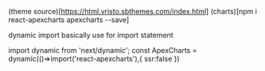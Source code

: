 (theme source)[https://html.vristo.sbthemes.com/index.html]
(charts)[npm i react-apexcharts apexcharts --save]

dynamic import basically use for import statement


import dynamic from 'next/dynamic';
const ApexCharts = dynamic(()=>import('react-apexcharts'),{
    ssr:false
})